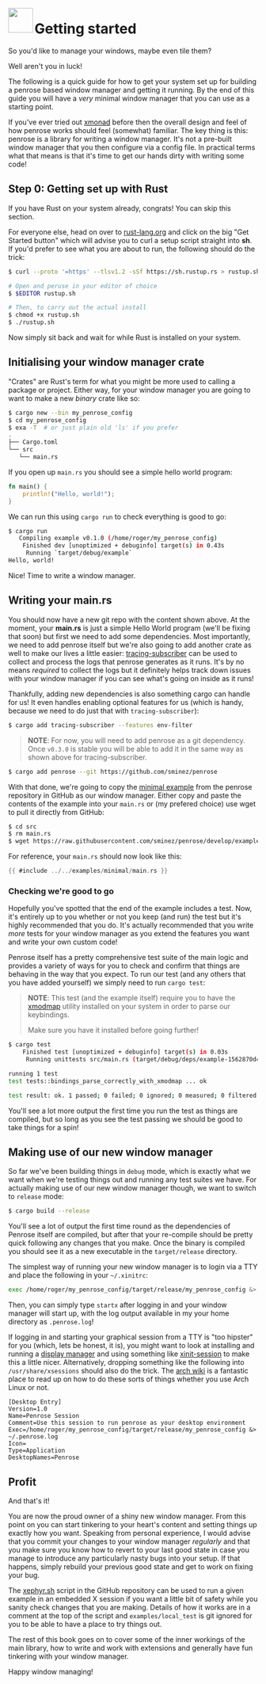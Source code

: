<image width="50px" src="https://raw.githubusercontent.com/sminez/penrose/develop/icon.svg" align="left"></image>
# Getting started

So you'd like to manage your windows, maybe even tile them?

Well aren't you in luck!

The following is a quick guide for how to get your system set up for building a penrose based
window manager and getting it running. By the end of this guide you will have a _very_ minimal
window manager that you can use as a starting point.

If you've ever tried out [xmonad][0] before then the overall design and feel of how penrose works
should feel (somewhat) familiar. The key thing is this: penrose is a library for writing a window
manager. It's not a pre-built window manager that you then configure via a config file. In practical
terms what that means is that it's time to get our hands dirty with writing some code!


## Step 0: Getting set up with Rust

If you have Rust on your system already, congrats! You can skip this section.

For everyone else, head on over to [rust-lang.org][1] and click on the big "Get Started button"
which will advise you to curl a setup script straight into **sh**. If you'd prefer to see what
you are about to run, the following should do the trick:

```bash
$ curl --proto '=https' --tlsv1.2 -sSf https://sh.rustup.rs > rustup.sh

# Open and peruse in your editor of choice
$ $EDITOR rustup.sh

# Then, to carry out the actual install
$ chmod +x rustup.sh
$ ./rustup.sh
```

Now simply sit back and wait for while Rust is installed on your system.


## Initialising your window manager crate

"Crates" are Rust's term for what you might be more used to calling a package or project.
Either way, for your window manager you are going to want to make a new _binary_ crate like so:

```bash
$ cargo new --bin my_penrose_config
$ cd my_penrose_config
$ exa -T  # or just plain old 'ls' if you prefer
.
├── Cargo.toml
└── src
   └── main.rs
```

If you open up `main.rs` you should see a simple hello world program:
```rust
fn main() {
    println!("Hello, world!");
}
```

We can run this using `cargo run` to check everything is good to go:
```bash
$ cargo run
   Compiling example v0.1.0 (/home/roger/my_penrose_config)
    Finished dev [unoptimized + debuginfo] target(s) in 0.43s
     Running `target/debug/example`
Hello, world!
```

Nice! Time to write a window manager.


## Writing your main.rs

You should now have a new git repo with the content shown above. At the moment,
your **main.rs** is just a simple Hello World program (we'll be fixing that soon)
but first we need to add some dependencies. Most importantly, we need to add
penrose itself but we're also going to add another crate as well to make our lives
a little easier: [tracing-subscriber][2] can be used to collect and process the logs
that penrose generates as it runs. It's by no means _required_ to collect the logs
but it definitely helps track down issues with your window manager if you can see
what's going on inside as it runs!

Thankfully, adding new dependencies is also something cargo can handle for us! It
even handles enabling optional features for us (which is handy, because we need to
do just that with `tracing-subscriber`):

```bash
$ cargo add tracing-subscriber --features env-filter
```

> **NOTE**: For now, you will need to add penrose as a git dependency. Once `v0.3.0` is stable
> you will be able to add it in the same way as shown above for tracing-subscriber.

```bash
$ cargo add penrose --git https://github.com/sminez/penrose
```

With that done, we're going to copy the [minimal example][3] from the penrose repository in
GitHub as our window manager. Either copy and paste the contents of the example into your
`main.rs` or (my prefered choice) use wget to pull it directly from GitHub:
```bash
$ cd src
$ rm main.rs
$ wget https://raw.githubusercontent.com/sminez/penrose/develop/examples/minimal/main.rs
```

For reference, your `main.rs` should now look like this:
```rust
{{ #include ../../examples/minimal/main.rs }}
```

### Checking we're good to go

Hopefully you've spotted that the end of the example includes a test. Now, it's entirely up
to you whether or not you keep (and run) the test but it's highly recommended that you do.
It's actually recommended that you write _more_ tests for your window manager as you extend
the features you want and write your own custom code!

Penrose itself has a pretty comprehensive test suite of the main logic and provides a variety
of ways for you to check and confirm that things are behaving in the way that you expect.
To run our test (and any others that you have added yourself) we simply need to run `cargo test`:

> **NOTE**: This test (and the example itself) require you to have the [xmodmap][4] utility
> installed on your system in order to parse our keybindings.
>
> Make sure you have it installed before going further!


```bash
$ cargo test
    Finished test [unoptimized + debuginfo] target(s) in 0.03s
     Running unittests src/main.rs (target/debug/deps/example-1562870d47d380ed)

running 1 test
test tests::bindings_parse_correctly_with_xmodmap ... ok

test result: ok. 1 passed; 0 failed; 0 ignored; 0 measured; 0 filtered out; finished in 0.01s
```

You'll see a lot more output the first time you run the test as things are compiled, but so long
as you see the test passing we should be good to take things for a spin!



## Making use of our new window manager

So far we've been building things in `debug` mode, which is exactly what we want when we're testing
things out and running any test suites we have. For actually making use of our new window manager
though, we want to switch to `release` mode:
```bash
$ cargo build --release
```

You'll see a lot of output the first time round as the dependencies of Penrose itself are compiled,
but after that your re-compile should be pretty quick following any changes that you make. Once the
binary is compiled you should see it as a new executable in the `target/release` directory.

The simplest way of running your new window manager is to login via a TTY and place the following
in your `~/.xinitrc`:
```bash
exec /home/roger/my_penrose_config/target/release/my_penrose_config &> ~/.penrose.log
```

Then, you can simply type `startx` after logging in and your window manager will start up, with the
log output available in my your home directory as `.penrose.log`!

If logging in and starting your graphical session from a TTY is "too hipster" for you (which, lets be
honest, it is), you might want to look at installing and running a [display manager][6] and using
something like [xinit-session][6] to make this a little nicer. Alternatively, dropping something like
the following into `/usr/share/xsessions` should also do the trick. The [arch wiki][7] is a fantastic
place to read up on how to do these sorts of things whether you use Arch Linux or not.

```desktop
[Desktop Entry]
Version=1.0
Name=Penrose Session
Comment=Use this session to run penrose as your desktop environment
Exec=/home/roger/my_penrose_config/target/release/my_penrose_config &> ~/.penrose.log
Icon=
Type=Application
DesktopNames=Penrose
```

## Profit

And that's it!

You are now the proud owner of a shiny new window manager. From this point on you can start tinkering
to your heart's content and setting things up exactly how you want. Speaking from personal experience,
I would advise that you commit your changes to your window manager _regularly_ and that you make sure
you know how to revert to your last good state in case you manage to introduce any particularly nasty
bugs into your setup. If that happens, simply rebuild your previous good state and get to work on
fixing your bug.

The [xephyr.sh][8] script in the GitHub repository can be used to run a given example in an embedded
X session if you want a little bit of safety while you sanity check changes that you are making.
Details of how it works are in a comment at the top of the script and `examples/local_test` is git
ignored for you to be able to have a place to try things out.

The rest of this book goes on to cover some of the inner workings of the main library, how to write
and work with extensions and generally have fun tinkering with your window manager.

Happy window managing!


  [0]: https://xmonad.org/
  [1]: https://www.rust-lang.org/
  [2]: https://crates.io/crates/tracing-subscriber
  [3]: https://github.com/sminez/penrose/blob/develop/examples/minimal/main.rs
  [4]: https://wiki.archlinux.org/title/Xmodmap
  [5]: https://wiki.archlinux.org/title/Display_manager
  [6]: https://wiki.archlinux.org/title/Display_manager#Run_~/.xinitrc_as_a_session
  [7]: https://wiki.archlinux.org/title/Display_manager#Session_configuration
  [8]: https://github.com/sminez/penrose/blob/develop/scripts/xephyr.sh
